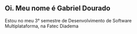 ## Oi. Meu nome é Gabriel Dourado

Estou no meu 3° semestre de Desenvolvimento de Software Multiplataforma, na Fatec Diadema
